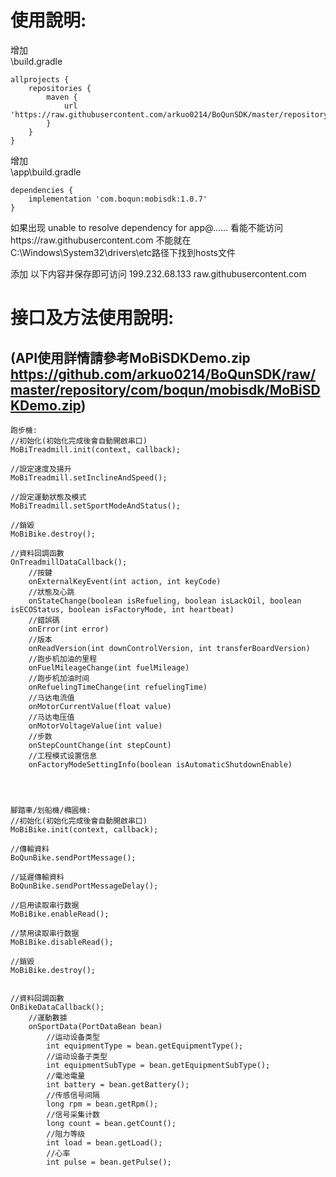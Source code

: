 # 使用說明:  
增加  
\build.gradle  


    allprojects {
    	repositories {
    		maven {
    			url 'https://raw.githubusercontent.com/arkuo0214/BoQunSDK/master/repository'
    		}
    	}
    }
    

增加  
\app\build.gradle  


    dependencies {
    	implementation 'com.boqun:mobisdk:1.0.7'
    }
    
如果出现 unable to resolve dependency for app@...... 看能不能访问https://raw.githubusercontent.com 不能就在C:\Windows\System32\drivers\etc路径下找到hosts文件  

添加 以下内容并保存即可访问 199.232.68.133 raw.githubusercontent.com  
  
  
# 接口及方法使用說明:  
## **(API使用詳情請參考MoBiSDKDemo.zip https://github.com/arkuo0214/BoQunSDK/raw/master/repository/com/boqun/mobisdk/MoBiSDKDemo.zip)**
    跑步機:
    //初始化(初始化完成後會自動開啟串口)
    MoBiTreadmill.init(context, callback);
    
    //設定速度及揚升
    MoBiTreadmill.setInclineAndSpeed();
    
    //設定運動狀態及模式
    MoBiTreadmill.setSportModeAndStatus();
    
    //銷毀
    MoBiBike.destroy();
    
    //資料回調函數
    OnTreadmillDataCallback();
        //按鍵
        onExternalKeyEvent(int action, int keyCode)
        //狀態及心跳
        onStateChange(boolean isRefueling, boolean isLackOil, boolean isECOStatus, boolean isFactoryMode, int heartbeat)
        //錯誤碼
        onError(int error)
        //版本
        onReadVersion(int downControlVersion, int transferBoardVersion)
        //跑步机加油的里程
        onFuelMileageChange(int fuelMileage)
        //跑步机加油时间
        onRefuelingTimeChange(int refuelingTime)
        //马达电流值
        onMotorCurrentValue(float value)
        //马达电压值
        onMotorVoltageValue(int value)
        //步数
        onStepCountChange(int stepCount)
        //工程模式设置信息
        onFactoryModeSettingInfo(boolean isAutomaticShutdownEnable)
    
    
    
    
    腳踏車/划船機/橢圓機:
    //初始化(初始化完成後會自動開啟串口)
    MoBiBike.init(context, callback);
    
    //傳輸資料
    BoQunBike.sendPortMessage();
    
    //延遲傳輸資料
    BoQunBike.sendPortMessageDelay();
    
    //启用读取串行数据
    MoBiBike.enableRead();
    
    //禁用读取串行数据
    MoBiBike.disableRead();

    //銷毀
    MoBiBike.destroy();
    
    
    //資料回調函數
    OnBikeDataCallback();
    	//運動數據
    	onSportData(PortDataBean bean)
    		//运动设备类型
    		int equipmentType = bean.getEquipmentType();
    		//运动设备子类型
    		int equipmentSubType = bean.getEquipmentSubType();
    		//電池電量
    		int battery = bean.getBattery();
    		//传感信号间隔
    		long rpm = bean.getRpm();
    		//信号采集计数
    		long count = bean.getCount();
    		//阻力等级
    		int load = bean.getLoad();
    		//心率
    		int pulse = bean.getPulse();
    
